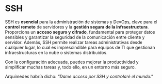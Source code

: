 # SSH
SSH es **esencial** para la administración de sistemas y DevOps, clave para el **control remoto** de servidores y la **gestión segura de la infraestructura**. Proporciona un **acceso seguro y cifrado**, fundamental para proteger datos sensibles y garantizar la seguridad de la comunicación entre cliente y servidor. Además, SSH permite realizar tareas administrativas desde cualquier lugar, lo cual es imprescindible para equipos de TI que gestionan infraestructuras en la nube o sistemas distribuidos.

Con la configuración adecuada, puedes mejorar la productividad y simplificar muchas tareas y, todo ello, en un entorno más seguro.

Arquímedes habría dicho: _"Dame acceso por SSH y controlaré el mundo."_